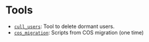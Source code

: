 # Tools

* [`cull_users`](cull_users/): Tool to delete dormant users.
* [`cos_migration`](cos_migration/): Scripts from COS migration (one time)
